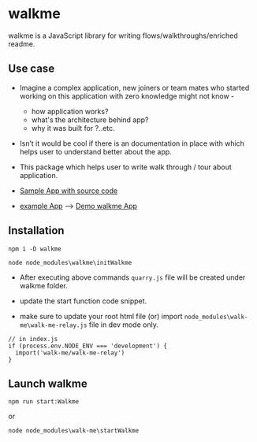 # walkme

walkme is a JavaScript library for writing flows/walkthroughs/enriched readme.

## Use case
* Imagine a complex application, new joiners or team mates who started working on this application with zero knowledge might not know -
  * how application works?
  * what's the architecture behind app? 
  * why it was built for ?..etc.

* Isn’t it would be cool if there is an documentation in place with which helps user to understand better about the app.

* This package which helps user to write walk through / tour about application.

* [Sample App with source code](https://github.com/gouthamT/pokedex)

* [example App](https://gouthamt.github.io/pokedex/)  --> [Demo walkme App](https://gouthamt.github.io/walkme-sample-app/)

## Installation

`npm i -D walkme`

`node node_modules\walkme\initWalkme`

* After executing above commands `quarry.js` file will be created under walkme folder.

* update the start function code snippet.

* make sure to update your root html file (or) import `node_modules\walk-me\walk-me-relay.js` file in dev mode only.


```
// in index.js
if (process.env.NODE_ENV === 'development') {
  import('walk-me/walk-me-relay')
}
```

## Launch walkme

`npm run start:Walkme` 

or 

`node node_modules\walk-me\startWalkme`
